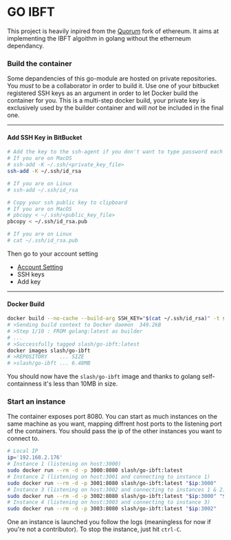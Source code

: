 # GO IBFT
This project is heavily inpired from the [Quorum](https://github.com/jpmorganchase/quorum)
fork of ethereum. It aims at implementing the IBFT algoithm in golang without
the etherneum dependancy.

### Build the container
Some depandencies of this go-module are hosted on private repositories. You
*must* to be a collaborator in order to build it. Use one of your bitbucket
registered SSH keys as an argument in order to let Docker build the container
for you. This is a multi-step docker build, your private key is exclusively used
by the builder container and will *not* be included in the final one.

___

#### Add SSH Key in BitBucket

```sh
# Add the key to the ssh-agent if you don't want to type password each time you use the key
# If you are on MacOS
# ssh-add -K ~/.ssh/<private_key_file>
ssh-add -K ~/.ssh/id_rsa

# If you are on Linux
# ssh-add ~/.ssh/id_rsa

# Copy your ssh public key to clipboard
# If you are on MacOS
# pbcopy < ~/.ssh/<public_key_file>
pbcopy < ~/.ssh/id_rsa.pub

# If you are on Linux
# cat ~/.ssh/id_rsa.pub
```

Then go to your account setting

- [Account Setting](https://bitbucket.org/account)
- SSH keys
- Add key

___

#### Docker Build

```sh
docker build --no-cache --build-arg SSH_KEY="$(cat ~/.ssh/id_rsa)" -t slash/go-ibft .
# >Sending build context to Docker daemon  349.2kB
# >Step 1/10 : FROM golang:latest as builder
# ...
# >Successfully tagged slash/go-ibft:latest
docker images slash/go-ibft
# >REPOSITORY    ... SIZE
# >slash/go-ibft ... 6.48MB
```

You should now have the `slash/go-ibft` image and thanks to golang self-containness
it's less than 10MB in size.

### Start an instance
The container exposes port 8080. You can start as much instances on the same
machine as you want, mapping diffrent host ports to the listening port of the
containers. You should pass the ip of the other instances you want to connect
to.

```sh
# Local IP
ip='192.168.2.176'
# Instance 1 (listening on host:3000)
sudo docker run --rm -d -p 3000:8080 slash/go-ibft:latest
# Instance 2 (listening on host:3001 and connecting to instance 1)
sudo docker run --rm -d -p 3001:8080 slash/go-ibft:latest "$ip:3000"
# Instance 3 (listening on host:3002 and connecting to instances 1 & 2)
sudo docker run --rm -d -p 3002:8080 slash/go-ibft:latest "$ip:3000" "$ip:3001"
# Instance 4 (listening on host:3003 and connecting to instance 3)
sudo docker run --rm -d -p 3003:8080 slash/go-ibft:latest "$ip:3002"
```

One an instance is launched you follow the logs (meaningless for now if you're
not a contributor). To stop the instance, just hit `ctrl-C`.

